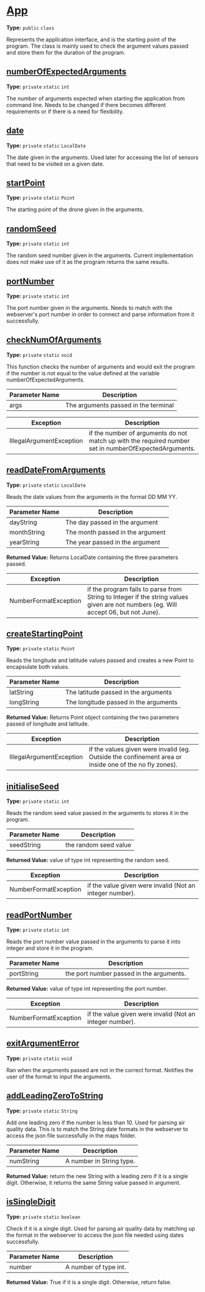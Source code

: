 # [App](../src/main/java/uk/ac/ed/inf/aqmaps/App.java#L12)

**Type:** `public` `class`

Represents the application interface, and is the starting point of the program. 
The class is mainly used to check the argument values passed and store them for the duration of the program. 












## [numberOfExpectedArguments](../src/main/java/uk/ac/ed/inf/aqmaps/App.java#L19)

**Type:** `private` `static` `int`

The number of arguments expected when starting the application from command line. Needs to be changed if there becomes different requirements 
or if there is a need for flexibility. 












## [date](../src/main/java/uk/ac/ed/inf/aqmaps/App.java#L23)

**Type:** `private` `static` `LocalDate`

The date given in the arguments. Used later for accessing the list of sensors that need to be visited on a given date. 











## [startPoint](../src/main/java/uk/ac/ed/inf/aqmaps/App.java#L25)

**Type:** `private` `static` `Point`

The starting point of the drone given in the arguments. 











## [randomSeed](../src/main/java/uk/ac/ed/inf/aqmaps/App.java#L27)

**Type:** `private` `static` `int`

The random seed number given in the arguments. Current implementation does not make use of it as the program returns the same results. 











## [portNumber](../src/main/java/uk/ac/ed/inf/aqmaps/App.java#L29)

**Type:** `private` `static` `int`

The port number given in the arguments. Needs to match with the webserver's port number in order to connect and parse information from it successfully. 











## [checkNumOfArguments](../src/main/java/uk/ac/ed/inf/aqmaps/App.java#L43)

**Type:** `private` `static` `void`

This function checks the number of arguments and would exit the program if the number is not equal to the value defined at the 
variable numberOfExpectedArguments. 




|Parameter Name|Description|
|-----|-----|
|args|The arguments passed in the terminal|




|Exception|Description|
|-----|-----|
|IllegalArgumentException|if the number of arguments do not match up with the required number set in numberOfExpectedArguments.  |





## [readDateFromArguments](../src/main/java/uk/ac/ed/inf/aqmaps/App.java#L62)

**Type:** `private` `static` `LocalDate`

Reads the date values from the arguments in the format DD MM YY. 




|Parameter Name|Description|
|-----|-----|
|dayString|The day passed in the argument|
|monthString|The month passed in the argument|
|yearString|The year passed in the argument|


**Returned Value:** Returns LocalDate containing the three parameters passed.  




|Exception|Description|
|-----|-----|
|NumberFormatException|if the program fails to parse from String to Integer if the string values given are not numbers (eg. Will accept 06, but not June). |





## [createStartingPoint](../src/main/java/uk/ac/ed/inf/aqmaps/App.java#L85)

**Type:** `private` `static` `Point`

Reads the longitude and latitude values passed and creates a new Point to encapsulate both values. 




|Parameter Name|Description|
|-----|-----|
|latString|The latitude passed in the arguments|
|longString|The longitude passed in the arguments|


**Returned Value:** Returns Point object containing the two parameters passed of longitude and latitude.  




|Exception|Description|
|-----|-----|
|IllegalArgumentException|if the values given were invalid (eg. Outside the confinement area or inside one of the no fly zones). |





## [initialiseSeed](../src/main/java/uk/ac/ed/inf/aqmaps/App.java#L111)

**Type:** `private` `static` `int`

Reads the random seed value passed in the arguments to stores it in the program. 




|Parameter Name|Description|
|-----|-----|
|seedString|the random seed value|


**Returned Value:** value of type int representing the random seed.  




|Exception|Description|
|-----|-----|
|NumberFormatException|if the value given were invalid (Not an integer number).|





## [readPortNumber](../src/main/java/uk/ac/ed/inf/aqmaps/App.java#L128)

**Type:** `private` `static` `int`

Reads the port number value passed in the arguments to parse it into integer and store it in the program. 




|Parameter Name|Description|
|-----|-----|
|portString|the port number passed in the arguments. |


**Returned Value:** value of type int representing the port number.  




|Exception|Description|
|-----|-----|
|NumberFormatException|if the value given were invalid (Not an integer number).|





## [exitArgumentError](../src/main/java/uk/ac/ed/inf/aqmaps/App.java#L148)

**Type:** `private` `static` `void`

Ran when the arguments passed are not in the correct format. Notifies the user of the format to input the arguments. 












## [addLeadingZeroToString](../src/main/java/uk/ac/ed/inf/aqmaps/App.java#L181)

**Type:** `private` `static` `String`

Add one leading zero if the number is less than 10. 
Used for parsing air quality data. This is to match the String date formats in the webserver to access the json file successfully in the maps folder. 




|Parameter Name|Description|
|-----|-----|
|numString|A number in String type.|


**Returned Value:** return the new String with a leading zero if it is a single digit. Otherwise, it returns the same String value passed in argument.  








## [isSingleDigit](../src/main/java/uk/ac/ed/inf/aqmaps/App.java#L195)

**Type:** `private` `static` `boolean`

Check if it is a single digit. Used for parsing air quality data by matching up the format in the webserver to access the json file needed using dates successfully. 




|Parameter Name|Description|
|-----|-----|
|number|A number of type int.|


**Returned Value:** True if it is a single digit. Otherwise, return false.  








